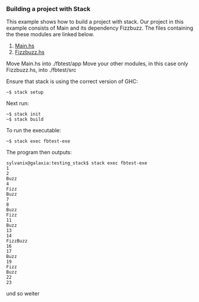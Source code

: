### Building a project with Stack

This example shows how to build a project with stack. Our project in this example consists of Main and its dependency Fizzbuzz. The files containing the these modules are linked below.

1. [Main.hs](Main.hs)
2. [Fizzbuzz.hs](Fizzbuzz.hs)  

Move Main.hs into ./fbtest/app
Move your other modules, in this case only Fizzbuzz.hs, into ./fbtest/src

Ensure that stack is using the correct version of GHC:

```
~$ stack setup
```


Next run:

```
~$ stack init
~$ stack build
```


To run the executable:

```
~$ stack exec fbtest-exe
```


The program then outputs:

```
sylvanix@galaxia:testing_stack$ stack exec fbtest-exe
1
2
Buzz
4
Fizz
Buzz
7
8
Buzz
Fizz
11
Buzz
13
14
FizzBuzz
16
17
Buzz
19
Fizz
Buzz
22
23
```

und so weiter

